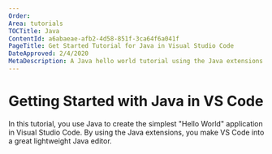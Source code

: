 ```yaml
---
Order:
Area: tutorials
TOCTitle: Java
ContentId: a6abaeae-afb2-4d58-851f-3ca64f6a041f
PageTitle: Get Started Tutorial for Java in Visual Studio Code
DateApproved: 2/4/2020
MetaDescription: A Java hello world tutorial using the Java extensions in Visual Studio Code
---
```

# Getting Started with Java in VS Code

In this tutorial, you use Java to create the simplest "Hello World" application in Visual Studio Code. By using the Java extensions, you make VS Code into a great lightweight Java editor.
